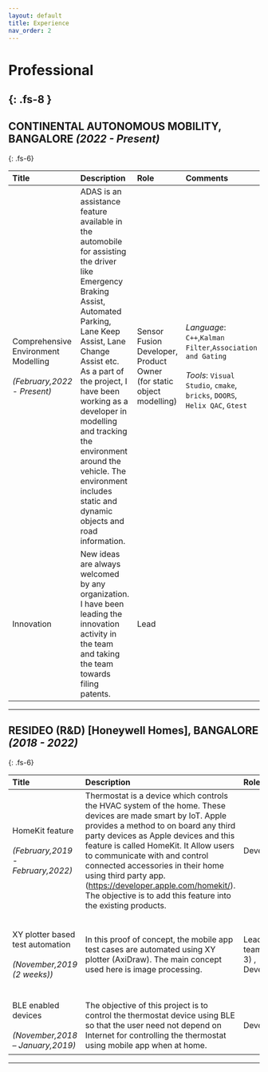 ```yaml
---
layout: default
title: Experience
nav_order: 2
---
```


# Professional
{: .fs-8 }
---
## CONTINENTAL AUTONOMOUS MOBILITY, BANGALORE _(2022 - Present)_
{: .fs-6}
<br>

| Title        | Description       | Role  | Comments |
|:-------------|:------------------|:------|:---------|
|Comprehensive Environment Modelling <br><br>  _(February,2022 - Present)_|ADAS is an assistance feature available in the automobile for assisting the driver like Emergency Braking Assist, Automated Parking, Lane Keep Assist, Lane Change Assist etc. As a part of the project, I have been working as a developer in modelling and tracking the environment around the vehicle. The environment includes static and dynamic objects and road information.| Sensor Fusion Developer, Product Owner (for static object modelling) | *Language*: `C++`,`Kalman Filter`,`Association and Gating` <br><br> *Tools*: `Visual Studio`, `cmake`, `bricks`, `DOORS`, `Helix QAC`, `Gtest` |
| Innovation |  New ideas are always welcomed by any organization. I have been leading the innovation activity in the team and taking the team towards filing patents. | Lead | |

---
## RESIDEO (R&D) [Honeywell Homes], BANGALORE _(2018 - 2022)_
{: .fs-6}
<br>

| Title        | Description       | Role  | Comments |
|:-------------|:------------------|:------|:---------|
| HomeKit feature <br><br> _(February,2019 - February,2022)_ | Thermostat is a device which controls the HVAC system of the home. These devices are made smart by IoT. Apple provides a method to on board any third party devices as Apple devices and this feature is called HomeKit. It Allow users to communicate with and control connected accessories in their home using third party app.(https://developer.apple.com/homekit/). The objective is to add this feature into the existing products. | Developer | *Language*: `C `, `C++` <br><br> *Tools*: `Wiced Studio` , `IAR` |
| XY plotter based test automation <br><br>  _(November,2019 (2 weeks))_| In this proof of concept, the mobile app test cases are automated using XY plotter (AxiDraw). The main concept used here is image processing. |Lead (a team of 3) , Developer | *Language*: `Python` <br><br> *Tools*: `Visual Studio Code`, `Tesseract`, `OpenCV`|
|BLE enabled devices <br><br>_(November,2018 – January,2019)_ | The objective of this project is to control the thermostat device using BLE so that the user need not depend on Internet for controlling the thermostat using mobile app when at home.  |Developer |  *Language*: `C`  <br><br> *Tools*: `Code Composer Studio`|

---
